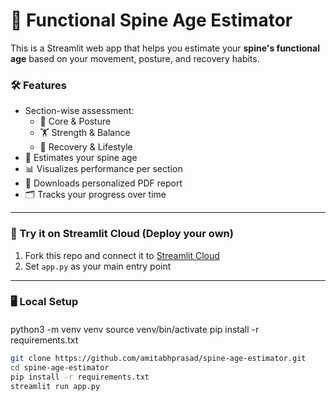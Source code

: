 # 🧬 Functional Spine Age Estimator

This is a Streamlit web app that helps you estimate your **spine's functional age** based on your movement, posture, and recovery habits.

### 🛠 Features
- Section-wise assessment:
  - 🧍 Core & Posture
  - 🏋️ Strength & Balance
  - 🛌 Recovery & Lifestyle
- 🎯 Estimates your spine age
- 📊 Visualizes performance per section
- 📄 Downloads personalized PDF report
- 🗂️ Tracks your progress over time

---

### 🚀 Try it on Streamlit Cloud (Deploy your own)

1. Fork this repo and connect it to [Streamlit Cloud](https://streamlit.io/cloud)
2. Set `app.py` as your main entry point

---

### 🖥 Local Setup
#### 
python3 -m venv venv
    source venv/bin/activate
    pip install -r requirements.txt

```bash
git clone https://github.com/amitabhprasad/spine-age-estimator.git
cd spine-age-estimator
pip install -r requirements.txt
streamlit run app.py

